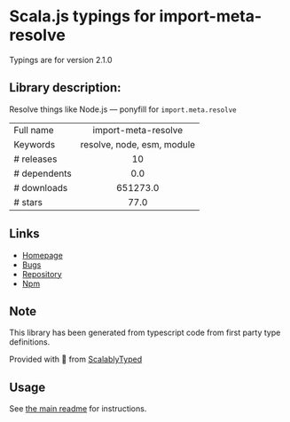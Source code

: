 
# Scala.js typings for import-meta-resolve

Typings are for version 2.1.0

## Library description:
Resolve things like Node.js — ponyfill for `import.meta.resolve`

|                    |                 |
| ------------------ | :-------------: |
| Full name          | import-meta-resolve |
| Keywords           | resolve, node, esm, module |
| # releases         | 10 |
| # dependents       | 0.0 |
| # downloads        | 651273.0 |
| # stars            | 77.0 |

## Links
- [Homepage](https://github.com/wooorm/import-meta-resolve#readme)
- [Bugs](https://github.com/wooorm/import-meta-resolve/issues)
- [Repository](https://github.com/wooorm/import-meta-resolve)
- [Npm](https://www.npmjs.com/package/import-meta-resolve)
    


## Note
This library has been generated from typescript code from first party type definitions.

Provided with :purple_heart: from [ScalablyTyped](https://github.com/oyvindberg/ScalablyTyped)

## Usage
See [the main readme](../../readme.md) for instructions.


